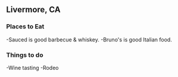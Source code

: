 ## Livermore, CA

### Places to Eat

-Sauced is good barbecue & whiskey.
-Bruno's is good Italian food.

### Things to do

-Wine tasting
-Rodeo

